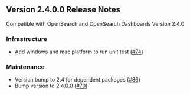 ## Version 2.4.0.0 Release Notes
Compatible with OpenSearch and OpenSearch Dashboards Version 2.4.0

### Infrastructure
* Add windows and mac platform to run unit test  ([#74](https://github.com/opensearch-project/dashboards-maps/pull/74))

### Maintenance
* Version bump to 2.4 for dependent packages ([#86](https://github.com/opensearch-project/dashboards-maps/pull/86))
* Bump version to 2.4.0.0 ([#70](https://github.com/opensearch-project/dashboards-maps/pull/70))